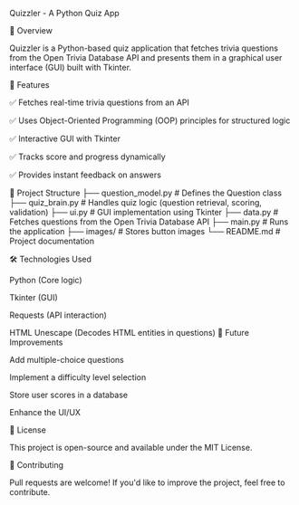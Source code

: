 Quizzler - A Python Quiz App

📌 Overview

Quizzler is a Python-based quiz application that fetches trivia questions from the Open Trivia Database API and presents them in a graphical user interface (GUI) built with Tkinter.

🚀 Features

✅ Fetches real-time trivia questions from an API

✅ Uses Object-Oriented Programming (OOP) principles for structured logic

✅ Interactive GUI with Tkinter

✅ Tracks score and progress dynamically

✅ Provides instant feedback on answers

📂 Project Structure
├── question_model.py   # Defines the Question class
├── quiz_brain.py       # Handles quiz logic (question retrieval, scoring, validation)
├── ui.py               # GUI implementation using Tkinter
├── data.py             # Fetches questions from the Open Trivia Database API
├── main.py             # Runs the application
├── images/             # Stores button images
└── README.md           # Project documentation

🛠 Technologies Used

Python (Core logic)

Tkinter (GUI)

Requests (API interaction)

HTML Unescape (Decodes HTML entities in questions)
📌 Future Improvements

Add multiple-choice questions

Implement a difficulty level selection

Store user scores in a database

Enhance the UI/UX

📜 License

This project is open-source and available under the MIT License.

🤝 Contributing

Pull requests are welcome! If you'd like to improve the project, feel free to contribute.
